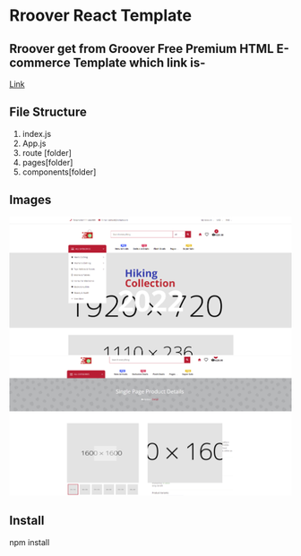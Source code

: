 # Rroover React Template

## Rroover get from Groover Free Premium HTML E-commerce Template which link is-
[Link](https://github.com/ahmadhuss/groover-free-premium-ecommerce-template)

## File Structure

1. index.js
2. App.js
3. route [folder]
4. pages[folder]
5. components[folder]



## Images

![This is a alt text.](/public/Screenshot_1.png)
![This is a alt text.](/public/Screenshot_2.png)



## Install

npm install